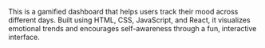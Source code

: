 This is a gamified dashboard that helps users track their mood across different days. Built using HTML, CSS, JavaScript, and React, it visualizes emotional trends and encourages self-awareness through a fun, interactive interface.
